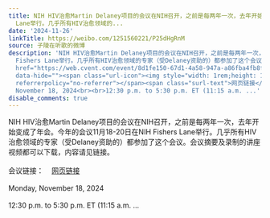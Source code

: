 ```yaml
---
title: NIH HIV治愈Martin Delaney项目的会议在NIH召开，之前是每两年一次，去年开始变成了年会。今年的会议11月18-20日在NIH Fishers
  Lane举行。几乎所有HIV治愈领域的...
date: '2024-11-26'
linkTitle: https://weibo.com/1251560221/P25dHgRnM
source: 子陵在听歌的微博
description: 'NIH HIV治愈Martin Delaney项目的会议在NIH召开，之前是每两年一次，去年开始变成了年会。今年的会议11月18-20日在NIH
  Fishers Lane举行。几乎所有HIV治愈领域的专家（受Delaney资助的）都参加了这个会议。会议摘要及录制的讲座视频都可以下载，内容请见链接。<br><br>会议链接：<a
  href="https://web.cvent.com/event/8d1fe150-67d1-4a58-947a-a86fba4fb8fb/summary"
  data-hide=""><span class="url-icon"><img style="width: 1rem;height: 1rem" src="https://h5.sinaimg.cn/upload/2015/09/25/3/timeline_card_small_web_default.png"
  referrerpolicy="no-referrer"></span><span class="surl-text">网页链接</span></a><br><br>Monday,
  November 18, 2024<br><br>12:30 p.m. to 5:30 p.m. ET (11:15 a.m. ...'
disable_comments: true
---
```

NIH HIV治愈Martin Delaney项目的会议在NIH召开，之前是每两年一次，去年开始变成了年会。今年的会议11月18-20日在NIH Fishers Lane举行。几乎所有HIV治愈领域的专家（受Delaney资助的）都参加了这个会议。会议摘要及录制的讲座视频都可以下载，内容请见链接。<br><br>会议链接：<a href="https://web.cvent.com/event/8d1fe150-67d1-4a58-947a-a86fba4fb8fb/summary" data-hide=""><span class="url-icon"><img style="width: 1rem;height: 1rem" src="https://h5.sinaimg.cn/upload/2015/09/25/3/timeline_card_small_web_default.png" referrerpolicy="no-referrer"></span><span class="surl-text">网页链接</span></a><br><br>Monday, November 18, 2024<br><br>12:30 p.m. to 5:30 p.m. ET (11:15 a.m. ...